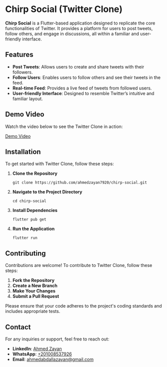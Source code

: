 <h1>Chirp Social (Twitter Clone)</h1>

<p><strong>Chirp Social</strong> is a Flutter-based application designed to replicate the core functionalities of Twitter. It provides a platform for users to post tweets, follow others, and engage in discussions, all within a familiar and user-friendly interface.</p>

<h2>Features</h2>
<ul>
  <li><strong>Post Tweets</strong>: Allows users to create and share tweets with their followers.</li>
  <li><strong>Follow Users</strong>: Enables users to follow others and see their tweets in the feed.</li>
  <li><strong>Real-time Feed</strong>: Provides a live feed of tweets from followed users.</li>
  <li><strong>User-friendly Interface</strong>: Designed to resemble Twitter’s intuitive and familiar layout.</li>
</ul>

<h2>Demo Video</h2>
<p>Watch the video below to see the Twitter Clone in action:</p>
<p><a href="https://github.com/ahmedzayan7920/twitter_clone/assets/88338596/d2cec9b8-27ce-439c-80c9-5751064e198c
">Demo Video</a></p>

<h2>Installation</h2>
<p>To get started with Twitter Clone, follow these steps:</p>
<ol>
  <li><strong>Clone the Repository</strong>
    <pre><code>git clone https://github.com/ahmedzayan7920/chirp-social.git</code></pre>
  </li>
  <li><strong>Navigate to the Project Directory</strong>
    <pre><code>cd chirp-social</code></pre>
  </li>
  <li><strong>Install Dependencies</strong>
    <pre><code>flutter pub get</code></pre>
  </li>
  <li><strong>Run the Application</strong>
    <pre><code>flutter run</code></pre>
  </li>
</ol>

<h2>Contributing</h2>
<p>Contributions are welcome! To contribute to Twitter Clone, follow these steps:</p>
<ol>
  <li><strong>Fork the Repository</strong></li>
  <li><strong>Create a New Branch</strong></li>
  <li><strong>Make Your Changes</strong></li>
  <li><strong>Submit a Pull Request</strong></li>
</ol>
<p>Please ensure that your code adheres to the project's coding standards and includes appropriate tests.</p>

<h2>Contact</h2>
<p>For any inquiries or support, feel free to reach out:</p>
<ul>
  <li><strong>LinkedIn</strong>: <a href="https://www.linkedin.com/in/ahmed-zayan-716789250/">Ahmed Zayan</a></li>
  <li><strong>WhatsApp</strong>: <a href="https://wa.me/201008537926">+201008537926</a></li>
  <li><strong>Email</strong>: <a href="mailto:ahmedabdallazayan@gmail.com">ahmedabdallazayan@gmail.com</a></li>
</ul>
